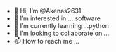 - 👋 Hi, I’m @Akenas2631
- 👀 I’m interested in ... software 
- 🌱 I’m currently learning ...python
- 💞️ I’m looking to collaborate on ...
- 📫 How to reach me ...

<!---
Akenas2631/Akenas2631 is a ✨ special ✨ repository because its `README.md` (this file) appears on your GitHub profile.
You can click the Preview link to take a look at your changes.
--->
